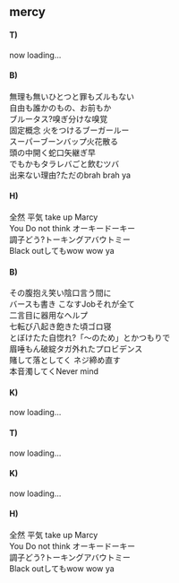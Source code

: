 ## mercy

#### T)

now loading...

#### B)

無理も無いひとつと罪もズルもない  
自由も誰かのもの、お前もか  
ブルータス?嗅ぎ分けな嗅覚  
固定概念 火をつけるブーガールー  
スーパーブーンバップ火花散る  
頭の中開く蛇口矢継ぎ早  
でもかもタラレバごと飲むツバ  
出来ない理由?ただのbrah brah ya

#### H)

全然 平気 take up Marcy  
You Do not think オーキードーキー  
調子どう?トーキングアバウトミー  
Black outしてもwow wow ya  

#### B)

その腹抱え笑い陰口言う間に  
バースも書き こなすJobそれが全て  
二言目に器用なヘルプ  
七転び八起き飽きた頃ゴロ寝  
とぼけたた自惚れ?「〜のため」とかつもりで  
眉唾もん破綻タガ外れたプロビデンス  
賭して落としてく ネジ締め直す  
本音濁してくNever mind

#### K)

now loading...

#### T)

now loading...

#### K)

now loading...

#### H)

全然 平気 take up Marcy  
You Do not think オーキードーキー  
調子どう?トーキングアバウトミー  
Black outしてもwow wow ya


